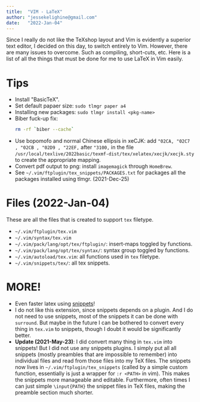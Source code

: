 ```yaml
---
title:  "VIM - LaTeX"
author: "jessekelighine@gmail.com"
date:   "2022-Jan-04"
---
```


Since I really do not like the TeXshop layout and Vim is evidently a superior
text editor, I decided on this day, to switch entirely to Vim.  However, there
are many issues to overcome. Such as compiling, short-cuts, etc.  Here is a
list of all the things that must be done for me to use LaTeX in Vim easily.

# Tips

- Install "BasicTeX".
- Set default papaer size: `sudo tlmgr paper a4`
- Installing new packages: `sudo tlmgr install <pkg-name>`
- Biber fuck-up fix: 
  ```sh
  rm -rf `biber --cache`
  ```
- Use bopomofo and normal Chinese ellipsis in xeCJK:
  add `"02CA, "02C7 , "02CB , "02D9 , "22EF,` after `"3100,` in the file
  `/usr/local/texlive/2022basic/texmf-dist/tex/xelatex/xecjk/xecjk.sty`
  to create the appropriate mapping.
- Convert pdf output to png: install `imagemagick` through `HomeBrew`.
- See `~/.vim/ftplugin/tex_snippets/PACKAGES.txt` for packages all the packages
  installed using tlmgr. (2021-Dec-25)

# Files (2022-Jan-04)

These are all the files that is created to support `tex` filetype.

- `~/.vim/ftplugin/tex.vim`
- `~/.vim/syntax/tex.vim`
- `~/.vim/pack/lang/opt/tex/ftplugin/`: insert-maps toggled by functions.
- `~/.vim/pack/lang/opt/tex/syntax/`: syntax group toggled by functions.
- `~/.vim/autoload/tex.vim`: all functions used in `tex` filetype.
- `~/.vim/snippets/tex/`: all tex snippets.

# MORE!

- Even faster latex using
  [snippets](https://castel.dev/post/lecture-notes-1/#context)!
- I do not like this extension, since snippets depends on a plugin.
  And I do not need to use snippets, most of the snippets it can be done
  with `surround`.  But maybe in the future I can be bothered to convert
  every thing in `tex.vim` to snippets, though I doubt it would be
  significantly better.
- **Update (2021-May-23)**: I did convert many thing in `tex.vim` into
  snippets!  But I did not use any snippets plugins.  I simply put all all
  snippets (mostly preambles that are impossible to remember) into
  individual files and read from those files into my TeX files.  The
  snippets now lives in `~/.vim/ftplugin/tex_snippets` (called by a simple
  custom function, essentially is just a wrapper for `:r <PATH>` in vim).
  This makes the snippets more manageable and editable.  Furthermore, often
  times I can just simple `\input{PATH}` the snippet files in TeX files,
  making the preamble section much shorter.
